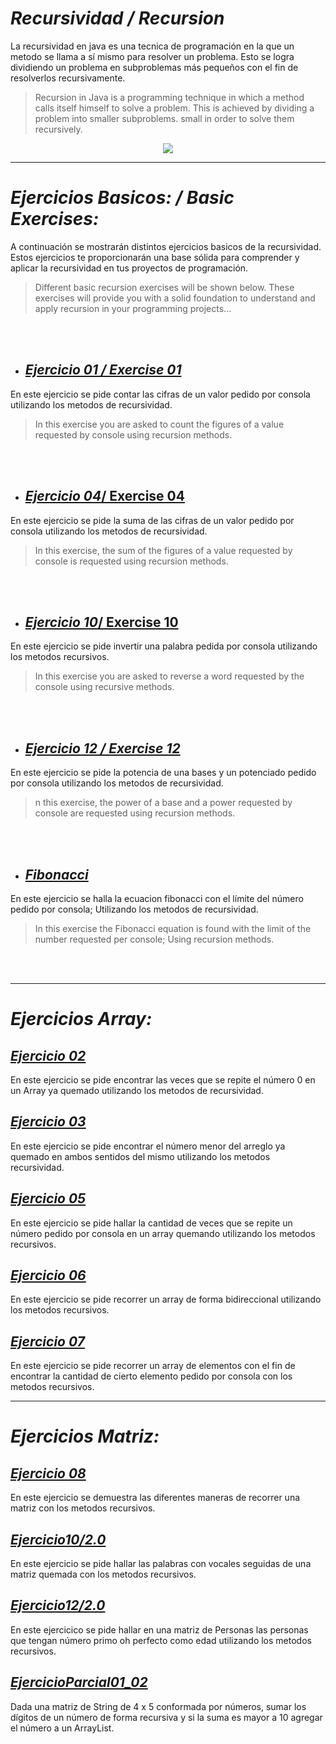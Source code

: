 # _Recursividad / Recursion_

La recursividad en java es una tecnica de programación en la que un metodo se llama a sí
mismo para resolver un problema. Esto se logra dividiendo un problema en subproblemas más
pequeños con el fin de resolverlos recursivamente.

>Recursion in Java is a programming technique in which a method calls itself
himself to solve a problem. This is achieved by dividing a problem into smaller subproblems.
small in order to solve them recursively.


<p align="center">
  <img src="https://github.com/MrZLeviatan/Conceptos_EnJava/assets/117557162/5211eeee-3015-4a73-8e95-92c5e46a623e" />
</p>

_____

# _Ejercicios Basicos: / Basic Exercises:_

A continuación se mostrarán distintos ejercicios basicos de la recursividad. Estos ejercicios te proporcionarán una base sólida para comprender y aplicar la recursividad en tus proyectos de programación.
>Different basic recursion exercises will be shown below. These exercises will provide you with a solid foundation to understand and apply recursion in your programming projects...
<br>
</br>

* ## [_Ejercicio 01 / Exercise 01_](Ejercicios%20Basicos/Ejercicio1)
En este ejercicio se pide contar las cifras de un valor pedido por consola utilizando los metodos de recursividad.
>In this exercise you are asked to count the figures of a value requested by console using recursion methods.
<br>
</br>

* ## [_Ejercicio 04_/ Exercise 04](Ejercicios%20Basicos/Ejercicio4)
En este ejercicio se pide la suma de las cifras de un valor pedido por consola utilizando los metodos de recursividad.
>In this exercise, the sum of the figures of a value requested by console is requested using recursion methods.
<br>
</br>

* ## [_Ejercicio 10_/ Exercise 10](Ejercicios%20Basicos/Ejercicio10)
En este ejercicio se pide invertir una palabra pedida por consola utilizando los metodos recursivos.
>In this exercise you are asked to reverse a word requested by the console using recursive methods.
<br>
</br>

* ## [_Ejercicio 12 / Exercise 12_](Ejercicios%20Basicos/Ejercicio12)
En este ejercicio se pide la potencia de una bases y un potenciado pedido por consola utilizando los metodos de recursividad.
>n this exercise, the power of a base and a power requested by console are requested using recursion methods.
<br>
</br>

* ## [_Fibonacci_](Ejercicios%20Basicos/Fibonacci)
En este ejercicio se halla la ecuacion fibonacci con el límite del número pedido por consola; Utilizando los metodos de recursividad.
>In this exercise the Fibonacci equation is found with the limit of the number requested per console; Using recursion methods.
<br>
</br>

___
# _Ejercicios Array:_

## [_Ejercicio 02_](Ejercicios%20Array/Ejercicio2)
En este ejercicio se pide encontrar las veces que se repite el número 0 en un Array ya quemado utilizando los metodos de recursividad. 

## [_Ejercicio 03_](Ejercicios%20Array/Ejercicio3)
En este ejercicio se pide encontrar el número menor del arreglo ya quemado en ambos sentidos del mismo utilizando los metodos recursividad.

## [_Ejercicio 05_](Ejercicios%20Array/Ejercicio5)
En este ejercicio se pide hallar la cantidad de veces que
se repite un número pedido por consola en un array quemando utilizando
los metodos recursivos.

## [_Ejercicio 06_](Ejercicios%20Array/Ejercicio6)
En este ejercicio se pide recorrer un array de forma bidireccional
utilizando los metodos recursivos.

## [_Ejercicio 07_](Ejercicios%20Array/Ejercicio7)
En este ejercicio se pide recorrer un array de elementos con el fin de 
encontrar la cantidad de cierto elemento pedido por consola con los metodos recursivos.

___
# _Ejercicios Matriz:_

## [_Ejercicio 08_](Ejercicios%20Matriz/Ejercicio8)
En este ejercicio se demuestra las diferentes maneras de recorrer una matriz con los metodos recursivos.

## [_Ejercicio10/2.0_](Ejercicios%20Matriz/Ejercicio9)
En este ejercicio se pide hallar las palabras con vocales seguidas de una matriz quemada con los metodos recursivos.

## [_Ejercicio12/2.0_](Ejercicios%20Matriz/Ejercicio13)
En este ejercicico se pide hallar en una matriz de Personas las personas que tengan número primo oh perfecto como edad utilizando los metodos recursivos.

## [_EjercicioParcial01_02_](Ejercicios%20Matriz/Ejercicio11)
Dada una matriz de String de 4 x 5 conformada por números, sumar los dígitos de un número de forma recursiva y si la suma es mayor a 10 agregar el número a un ArrayList.
